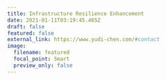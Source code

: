 ```yaml
---
title: Infrastructure Resilience Enhancement
date: 2021-01-11T03:19:45.465Z
draft: false
featured: false
external_link: https://www.yudi-chen.com/#contact
image:
  filename: featured
  focal_point: Smart
  preview_only: false
---
```

